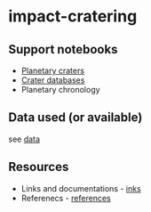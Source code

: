 # impact-cratering

## Support notebooks

* [Planetary craters](./notebooks/planetary_craters.ipynb)
* [Crater databases](./notebooks/crater_databases.ipynb)
* Planetary chronology


## Data used (or available)

see [data](./data/README.md)

## Resources

* Links and documentations - [inks](links.md)
* Referenecs - [references](references.md)
